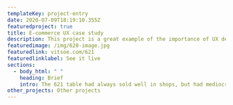 ```yaml
---
templateKey: project-entry
date: 2020-07-09T18:19:10.355Z
featuredproject: true
title: E-commerce UX case study
description: This project is a great example of the importance of UX design over UI.
featuredimage: /img/620-image.jpg
featuredlink: vitsoe.com/621
featuredlinklabel: See it live
sections:
  - body_html: " "
    heading: Brief
    intro: The 621 table had always sold well in shops, but had mediocre sales online
other_projects: Other projects
---
```

